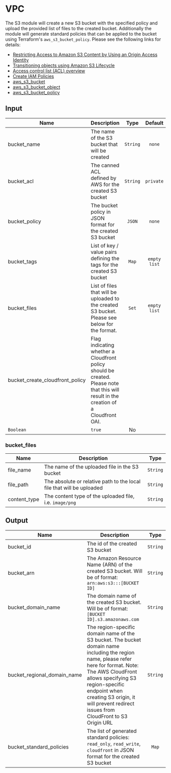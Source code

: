 # VPC
The S3 module will create a new S3 bucket with the specified policy and upload the provided list of files to the created bucket.
Additionally the module will generate standard policies that can be applied to the bucket using Terraform's `aws_s3_bucket_policy`.
Please see the following links for details:
- [Restricting Access to Amazon S3 Content by Using an Origin Access Identity](https://docs.aws.amazon.com/AmazonCloudFront/latest/DeveloperGuide/private-content-restricting-access-to-s3.html#private-content-creating-oai "AWS documentation")
- [Transitioning objects using Amazon S3 Lifecycle](https://docs.aws.amazon.com/AmazonS3/latest/userguide/lifecycle-transition-general-considerations.html#lifecycle-general-considerations-transition-sc "AWS documentation")
- [Access control list (ACL) overview](https://docs.aws.amazon.com/AmazonS3/latest/userguide/acl-overview.html#sample-acl "AWS documentation")
- [Create IAM Policies](https://learn.hashicorp.com/tutorials/terraform/aws-iam-policy "Terraform documentation")
- [aws_s3_bucket](https://registry.terraform.io/providers/hashicorp/aws/latest/docs/resources/s3_bucket "Terraform documentation")
- [aws_s3_bucket_object](https://registry.terraform.io/providers/hashicorp/aws/latest/docs/resources/s3_bucket_object "Terraform documentation")
- [aws_s3_bucket_policy](https://registry.terraform.io/providers/hashicorp/aws/latest/docs/resources/s3_bucket_policy "Terraform documentation")

## Input
| Name | Description | Type  | Default | Required |
| ---- | ----------- |:-----:|:-------:|:--------:|
| bucket\_name | The name of the S3 bucket that will be created | `String` | `none` | Yes |
| bucket\_acl | The canned ACL defined by AWS for the created S3 bucket | `String` | `private` | No |
| bucket\_policy | The bucket policy in JSON format for the created S3 bucket | `JSON` | `none` | No |
| bucket\_tags | List of key / value pairs defining the tags for the created S3 bucket | `Map` | `empty list` | No |
| bucket\_files | List of files that will be uploaded to the created S3 bucket. Please see below for the format. | `Set` | `empty list` | No |
| bucket\_create\_cloudfront\_policy | Flag indicating whether a Cloudfront policy should be created. Please note that this will result in the creation of a Cloudfront OAI.
 | `Boolean` | `true` | No |

### bucket_files
| Name | Description | Type  |
| ------------- | ------------- |:-----:|
| file\_name | The name of the uploaded file in the S3 bucket | `String` |
| file\_path | The absolute or relative path to the local file that will be uploaded | `String` |
| content\_type | The content type of the uploaded file, i.e. `image/png` | `String` |

## Output
| Name | Description | Type  |
| ------------- | ------------- |:-----:|
| bucket\_id | The id of the created S3 bucket | `String` |
| bucket\_arn | The Amazon Resource Name (ARN) of the created S3 bucket. Will be of format: `arn:aws:s3:::[BUCKET ID]` | `String` |
| bucket\_domain\_name | The domain name of the created S3 bucket. Will be of format: `[BUCKET ID].s3.amazonaws.com` | `String` |
| bucket\_regional\_domain\_name | The region-specific domain name of the S3 bucket. The bucket domain name including the region name, please refer here for format. Note: The AWS CloudFront allows specifying S3 region-specific endpoint when creating S3 origin, it will prevent redirect issues from CloudFront to S3 Origin URL | `String` |
| bucket\_standard\_policies | The list of generated standard policies: `read_only`, `read_write`, `cloudfront` in JSON format for the created S3 bucket | `Map` |
